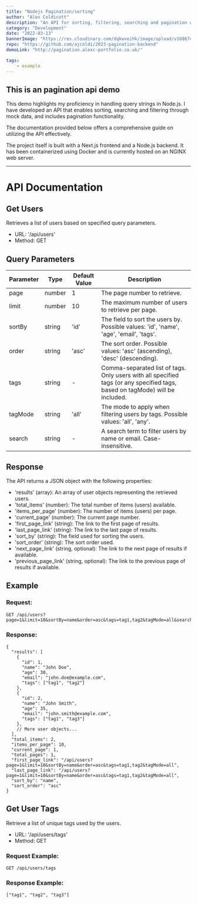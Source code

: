 ```yaml
---
title: "Nodejs Pagination/sorting"
author: "Alex Coldicott"
description: "An API for sorting, filtering, searching and pagination with mock data"
category: "Development"
date: "2022-03-13"
bannerImage: "https://res.cloudinary.com/dqkwveihk/image/upload/v1686745531/pagination_i6jtpd.png"
repo: "https://github.com/ajcoldi/2023-pagination-backend"
demoLink: "http://pagination.alexc-portfolio.co.uk/"

tags:
    - example
---
```


## This is an pagination api demo

This demo highlights my proficiency in handling query strings in Node.js. I have developed an API that enables sorting, searching and filtering through mock data, and includes pagination functionality.

The documentation provided below offers a comprehensive guide on utilizing the API effectively.

The project itself is built with a Next.js frontend and a Node.js backend. It has been containerized using Docker and is currently hosted on an NGINX web server.

---

# API Documentation
## Get Users



Retrieves a list of users based on specified query parameters.

- URL: '/api/users'
- Method: GET

## Query Parameters

| Parameter | Type	| Default Value | Description |
| ------ | ------ | ------ | ------ |
| page | number | 1 | The page number to retrieve. |
| limit | number | 10 | The maximum number of users to retrieve per page. |
| sortBy  | string | 'id' | The field to sort the users by. Possible values: 'id', 'name', 'age', 'email', 'tags'.|
| order | string | 'asc' | The sort order. Possible values: 'asc' (ascending), 'desc' (descending). |
| tags | string | - | Comma-separated list of tags. Only users with all specified tags (or any specified tags, based on tagMode) will be included. |
| tagMode | string | 'all' | The mode to apply when filtering users by tags. Possible values: 'all', 'any'. |
| search | string | - | A search term to filter users by name or email. Case-insensitive. |

## Response

The API returns a JSON object with the following properties:

- 'results' (array): An array of user objects representing the retrieved users.
- 'total_items' (number): The total number of items (users) available.
- 'items_per_page' (number): The number of items (users) per page.
- 'current_page' (number): The current page number.
- 'first_page_link' (string): The link to the first page of results.
- 'last_page_link' (string): The link to the last page of results.
- 'sort_by' (string): The field used for sorting the users.
- 'sort_order' (string): The sort order used.
- 'next_page_link' (string, optional): The link to the next page of results if available.
- 'previous_page_link' (string, optional): The link to the previous page of results if available.

## Example

### Request:

```
GET /api/users?page=1&limit=10&sortBy=name&order=asc&tags=tag1,tag2&tagMode=all&search=john
```

### Response:

```
{
  "results": [
    {
      "id": 1,
      "name": "John Doe",
      "age": 30,
      "email": "john.doe@example.com",
      "tags": ["tag1", "tag2"]
    },
    {
      "id": 2,
      "name": "John Smith",
      "age": 35,
      "email": "john.smith@example.com",
      "tags": ["tag1", "tag3"]
    },
    // More user objects...
  ],
  "total_items": 2,
  "items_per_page": 10,
  "current_page": 1,
  "total_pages": 1,
  "first_page_link": "/api/users?page=1&limit=10&sortBy=name&order=asc&tags=tag1,tag2&tagMode=all",
  "last_page_link": "/api/users?page=1&limit=10&sortBy=name&order=asc&tags=tag1,tag2&tagMode=all",
  "sort_by": "name",
  "sort_order": "asc"
}
```


## Get User Tags

Retrieve a list of unique tags used by the users.

- URL: '/api/users/tags'
- Method: GET

### Request Example:

```
GET /api/users/tags
```

### Response Example:

```
["tag1", "tag2", "tag3"]
```
